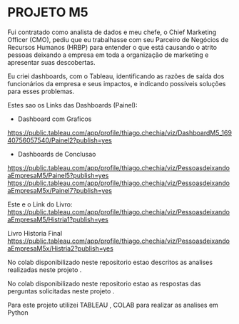 # PROJETO M5

Fui contratado como analista de dados e meu chefe, o Chief Marketing Officer (CMO), pediu que eu trabalhasse com seu Parceiro de Negócios de Recursos Humanos (HRBP) para entender o que está causando o atrito pessoas deixando a empresa em toda a organização de marketing e apresentar suas descobertas.

Eu criei dashboards, com o Tableau, identificando as razões de saída dos funcionários da empresa e seus impactos, e indicando possíveis soluções para esses problemas.


Estes sao os Links das Dashboards (Painel):

- Dashboard com Graficos

https://public.tableau.com/app/profile/thiago.chechia/viz/DashboardM5_16940756057540/Painel2?publish=yes


- Dashboards de Conclusao
  
https://public.tableau.com/app/profile/thiago.chechia/viz/PessoasdeixandoaEmpresaM5/Painel5?publish=yes
https://public.tableau.com/app/profile/thiago.chechia/viz/PessoasdeixandoaEmpresaM5x/Painel7?publish=yes



Este e o Link do Livro:
https://public.tableau.com/app/profile/thiago.chechia/viz/PessoasdeixandoaEmpresaM5/Histria1?publish=yes

Livro Historia Final
https://public.tableau.com/app/profile/thiago.chechia/viz/PessoasdeixandoaEmpresaM5x/Histria2?publish=yes


No colab disponibilizado neste repositorio estao descritos as analises realizadas neste projeto .

No colab disponibilizado neste repositorio estao as respostas das perguntas solicitadas neste projeto .

Para este projeto utilizei TABLEAU , COLAB para realizar as analises em Python
